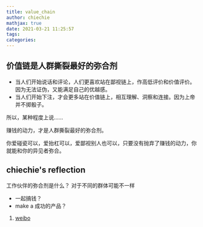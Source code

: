 ```yaml
---
title: value_chain
author: chiechie
mathjax: true
date: 2021-03-21 11:25:57
tags:
categories:
---
```


## 价值链是人群撕裂最好的弥合剂

- 当人们开始说话和评论，人们更喜欢站在鄙视链上，作高低评价和价值评价。因为无法证伪，又能满足自己的优越感。
- 当人们开始下注，才会更多站在价值链上，相互理解、洞察和连接。因为上帝并不掷骰子。

所以，某种程度上说……

赚钱的动力，才是人群撕裂最好的弥合剂。

你爱碰瓷可以，爱抬杠可以，爱鄙视别人也可以，只要没有抛弃了赚钱的动力，你就能和你的异见者弥合。

## chiechie's reflection

工作伙伴的弥合剂是什么？ 对于不同的群体可能不一样

- 一起搞钱？
- make a 成功的产品？



1. [weibo](https://weibo.com/1764741287/K7604uF70?filter=hot&root_comment_id=4616918294855733&type=comment)